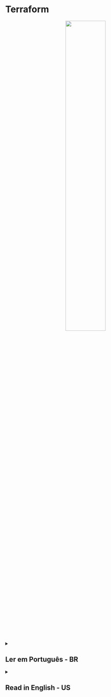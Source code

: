 # Terraform

<div align="center">
  <img src="https://blog.o2b.com.br/content/images/2022/09/terraform-logo-1.png" width="50%">
</div>



<details><summary> <h2>Ler em Português - BR</h2></summary>
<hr/>
Terraform é uma ferramenta de infraestrutura como código (IaC) desenvolvida pela HashiCorp. Ela permite que você defina sua infraestrutura de maneira declarativa, ou seja, você descreve o que quer que sua infraestrutura seja e o Terraform se encarrega de criar e gerenciar os recursos necessários para atender às suas especificações.

Com o Terraform, você pode gerenciar recursos em uma variedade de provedores de nuvem, incluindo Amazon Web Services (AWS), Microsoft Azure, Google Cloud Platform (GCP), dentre outros. Além disso, você também pode gerenciar recursos on-premises, como servidores físicos e virtuais.

O Terraform usa uma linguagem simples para definir a infraestrutura, chamada HashiCorp Configuration Language (HCL), que é fácil de entender e escrever. Ele permite que você crie, atualize e exclua recursos com segurança e facilidade, enquanto mantém um histórico completo de todas as mudanças feitas em sua infraestrutura.

O Terraform também oferece suporte a módulos, que são blocos reutilizáveis de configuração que podem ser compartilhados entre projetos e equipes. Isso ajuda a promover a reutilização de código e a padronização das configurações de infraestrutura.

Em resumo, o Terraform é uma ferramenta poderosa e flexível para gerenciar infraestrutura como código, permitindo que você crie, atualize e exclua recursos em diferentes provedores de nuvem e on-premises de maneira segura e fácil.

<hr/>



<details><summary><h3>Configurações iniciais</h3></summary>

<details><summary><h4>AWS CLI</h4></summary>

Para realizar a comunicação da sua aplicação do Terraform com os serviços da AWS é necessário fazer um vinculo

Uma forma de fazer essa comunicação é através da AWS CLI. As configurações que serão feitas, ficará salva em <b>~/aws/credentials</b>:

<ul>
<li><b>Configurar profile (usuário) em sua máquina</b>: se você possui apenas um único usuário na sua conta da aws, basta:

```
aws configure
```
mas, se você possui mais de um usuário em sua conta aws, é necessário especificar o usuário:

```
aws configure --profile "nome_do_usuario"
```

</li>
<li>
<b>Configurar Access Key e Secret Key</b>: após informar o usuário, a AWS CLI vai pedir o Access Key e Secret Key. Caso não tenha, acesse a AWS na parte de usuário (IAM), e habilite essa forma de credencial. Tendo a Access Key e Secret Key, apenas cole.
</li>
<li>
<b>Configurar a região</b>: será pedido a região da sua aplicação, vai descobrir acesse a sua conta na AWS e clique na Guia global, a primeira opção que aparecer é a sua região ou olhe no link da aws, vai ter escrito region=nome_da_sua_regiao. Digite/cole a sua região no AWS CLI.
</li>
<li>
<b>Configurar o output format</b>: para confirgurar a saída dos dados, pode ser escolhido o formato json. Então basta digitar json.
</li>
</ul>
</details>
</details>

<details><summary><h3>Comandos</h3></summary>

<details><summary><h4>Comuns</h4></summary>
 <table>
 <tr align="center">
     <td>Comando</td>
     <td>Ação</td>
 </tr>
  <tr align="center">
     <td>terraform init</td>
     <td>inicializa o gerenciamento</td>
 </tr>
 <tr align="center">
     <td>terraform plan</td>
     <td>Organiza o projeto e se necessário faz validações</td>
 </tr>
 <tr align="center">
     <td>terraform validate</td>
     <td>Faz validações no projeto e indica melhorias</td>
 </tr>
  <tr align="center">
     <td>terraform apply</td>
     <td>Se tudo estiver bem, esse comando vai enviar o que foi feito para a AWS</td>
 </tr>
<tr align="center">
     <td>terraform fmt</td>
     <td>Formata a identação do código</td>
 </tr>
</table>
</details>

<details><summary><h4>Variáveis de Ambiente</h4></summary>

<p>Essa é a forma de configurar as variáveis de ambiente via terminal/cli. Existem outras formas como: credential (um arquivo de autenticação da AWS) ou criando um arquivo para guardar as variáveis de ambiente</p>

<table>
 <tr align="center">
     <td>Amostra</td>
     <td>Comando</td>
     <td>Ação</td>
 </tr>
  <tr align="center">
     <td rowspan=2 >VAR_NAME = VALUE</td>
     <td>AWS_ACCESS_KEY_ID=[VALUE AWS_ACCESS_KEY_ID]</td>
     <td>Configura o valor da variável de ambiente do Access key ID</td>
 </tr>
 <tr align="center">
     <td>AWS_SECRET_KEY=[VALUE AWS_SECRET_KEY]</td>
     <td>Configura o valor da variável de ambiente do Secret access key</td>
 </tr>
 <tr align="center">
     <td rowspan=1 >TF_VAR_ + name_var = [value terraform plan]</td>
     <td>TF_VAR_aws_profile=value terraform plan</td>
     <td>Configura o valor da variável de ambiente do usuário</td>
 </tr>
  <tr align="center">
     <td rowspan=2 >terraform plan + -var="aws_ + var=[value]"</td>
     <td>terraform plan -var="aws_profile=[profile_value]"</td>
     <td>Configura o valor da variável de ambiente do usuário</td>
 </tr>
 <tr>
    <td>terraform plan -var="instance_type=[instance_value]"</td>
    <td>Configura o valor da variável de ambiente da instância</td>
 </tr>
</table>
</details>

<details><summary><h4>Extras</h4></summary>
 <table>
 <tr align="center">
     <td>Comando</td>
     <td>Ação</td>
 </tr>
 <tr align="center">
     <td>terraform -h</td>
     <td>permite visualizar todos os comandos</td>
 </tr>
  <tr align="center">
     <td>terraform plan -out=tfplan.out</td>
     <td>Cria um arquivo chamado "tfplan.out" que vai conter as informações de saída</td>
 </tr>
</table>
</details>
</details>



<details><summary><h3>Arquivos</h3></summary>

<details><summary><h4>Variáveis de ambiente</h4></summary>

<p>Uma forma de criar variáveis de ambiente além de comandos (seção comandos), é por meio de arquivos:

<table>
<tr align="center">
     <td>Arquivos</td>
     <td>Estrutura do código</td>
     <td>Utilização da variável no main.tf</td>
</tr>
<tr align="center">
<td>
<a href="https://github.com/gil-son/terraform-with-aws/blob/main/terraform-basic/03-variables-with-ec2/variables.tf">.tf</a>
</td>
<td>
     
```
variable "aws_region" {
type = string
description = ""
default = "us-east-1"
}
```
     
</td>
<td>
     
```
provider "aws" {
region  = var.aws_region
}
```
</td>
     
</tr>
<tr align="center">
<td><a href="https://github.com/gil-son/terraform-with-aws/blob/main/terraform-basic/04-variables-and-precedence-with-ec2/terraform.tfvars">.tfvars</a></td>
<td>


```
aws_region  = "us-east-1"
aws_profile = "default"
```


</td>
<td>


```
provider "aws" {
region  = var.aws_region
profile = var.aws_profile
}
```


</td>
</tr>
</table>


</details>
</details>
  
<details><summary><h3>Exemplos</h3></summary>

 <table>
 <tr align="center">
     <td><a href="">Projeto</a></td>
     <td>Propósitos</td>
     <td>Recursos</td>
 </tr>
  <tr align="center">
     <td><a href="">01-bucket-s3</a></td>
     <td>criação de um bucket no S3</td>
      <td rowspan="2"><a href="https://registry.terraform.io/providers/hashicorp/aws/latest/docs/resources/s3_bucket">aws_s3_bucket</a></td>
 </tr>
 <tr align="center">
     <td><a href="">02-bucket-s3-update-delete</a></td>
     <td>Foi feito um reaproveitamento do projeto 01-bucket-s3, onde atualizei algumas propriedades para testar o comportamento do Terraform ao atualizar e deletar</td>
</tr> 
<tr align="center">
     <td><a href="">03-variables-with-ec2</a></td>
     <td>criação de um EC2 utilizando variaveis de ambiente</td>
     <td><a href="https://registry.terraform.io/providers/hashicorp/aws/latest/docs/resources/instance">aws_instance</a></td>
 </tr> 
 <tr align="center">
     <td><a href="">04-variables-and-precedence-with-ec2</a></td>
     <td>criação de um EC2 utilizando diferentes formas de variáveis de ambiente e utilizando a precedência</td>
     <td><a href="https://developer.hashicorp.com/terraform/language/values/variables">Precedência de definição de variável</a></td>
 </tr> 

</table>
</details>
</details>

<details><summary><h2>Read in English - US</h2></summary>
<hr/>
Terraform is an Infrastructure as Code (IaC) tool developed by HashiCorp. It allows you to define your infrastructure declaratively, meaning you describe what you want your infrastructure to be and Terraform takes care of creating and managing the necessary resources to meet your specifications.

With Terraform, you can manage resources in a variety of cloud providers, including Amazon Web Services (AWS), Microsoft Azure, Google Cloud Platform (GCP), among others. Additionally, you can also manage on-premises resources such as physical and virtual servers.

Terraform uses a simple language to define infrastructure called HashiCorp Configuration Language (HCL), which is easy to understand and write. It enables you to create, update, and delete resources safely and easily, while maintaining a complete history of all changes made to your infrastructure.

Terraform also supports modules, which are reusable configuration blocks that can be shared across projects and teams. This helps promote code reuse and standardization of infrastructure configurations.

In summary, Terraform is a powerful and flexible tool for managing infrastructure as code, allowing you to create, update, and delete resources across different cloud providers and on-premises in a safe and easy way.
<hr/>

<details><summary><h3>Initial Settings</h3></summary>
<details><summary><h4>AWS CLI</h4></summary>

To establish communication between your Terraform application and AWS services, it's necessary to create a link.

One way to do this is through AWS CLI. The settings made will be saved in <b>~/aws/credentials</b>:
<ul>
<li><b>Set up a profile (user) on your machine</b>: if you have only one user in your AWS account, just type:

```
aws configure
```

but if you have more than one user in your AWS account, you need to specify the user:

```
aws configure --profile "user_name"
```

</li>
<li>
<b>Set up Access Key and Secret Key</b>: after informing the user, AWS CLI will ask for the Access Key and Secret Key. If you don't have them, access AWS under the user section (IAM), and enable this type of credential. With the Access Key and Secret Key, just copy and paste.
</li>
<li>
<b>Set up the region</b>: the region of your application will be requested. To find out, access your AWS account and click on the Global tab. The first option that appears is your region or check the aws link, it will have "region=your_region_name" written. Enter/paste your region in AWS CLI.
</li>
<li>
<b>Set up the output format</b>: to configure the output data, the json format can be chosen. So just type json.
</li>
</ul>
</details>
</details>


<details><summary><h3>Commands</h3></summary>

<details><summary><h4>Commons</h4></summary>
 <table>
 <tr align="center">
     <td>Command</td>
     <td>Action</td>
 </tr>
  <tr align="center">
     <td>terraform init</td>
     <td>initializes the management</td>
 </tr>
 <tr align="center">
     <td>terraform plan</td>
     <td>Organizes the project and, if necessary, performs validations</td>
 </tr>
 <tr align="center">
     <td>terraform validate</td>
     <td>Validates the project and suggests improvements</td>
 </tr>
  <tr align="center">
     <td>terraform apply</td>
     <td>If everything is ok, this command will send what was done to AWS</td>
 </tr>
<tr align="center">
     <td>terraform fmt</td>
     <td>Formats code indentation</td>
 </tr>
</table>
</details>

<details><summary><h4>Environment Variables</h4></summary>
<p>This is the way to configure environment variables via terminal/cli. There are other ways, such as using a credential file (an AWS authentication file) or creating a file to store the environment variables.</p>
<table>
 <tr align="center">
     <td>Sample</td>
     <td>Command</td>
     <td>Action</td>
 </tr>
  <tr align="center">
     <td rowspan=2 >VAR_NAME = VALUE</td>
     <td>AWS_ACCESS_KEY_ID=[VALUE AWS_ACCESS_KEY_ID]</td>
     <td>Configures the value of the Access key ID environment variable</td>
 </tr>
 <tr align="center">
     <td>AWS_SECRET_KEY=[VALUE AWS_SECRET_KEY]</td>
     <td>Configures the value of the Secret access key environment variable</td>
 </tr>
 <tr align="center">
     <td rowspan=1 >TF_VAR_ + name_var = [value terraform plan]</td>
     <td>TF_VAR_aws_profile=value terraform plan</td>
     <td>Configures the value of the user environment variable</td>
 </tr>
  <tr align="center">
     <td rowspan=2 >terraform plan + -var="aws_ + var=[value]"</td>
     <td>terraform plan -var="aws_profile=[profile_value]"</td>
     <td>Configures the value of the user environment variable</td>
 </tr>
 <tr>
    <td>terraform plan -var="instance_type=[instance_value]"</td>
    <td>Configures the value of the instance environment variable</td>
 </tr>
</table>
</details>

<details><summary><h4>Extras</h4></summary>
 <table>
 <tr align="center">
     <td>Command</td>
     <td>Action</td>
 </tr>
 <tr align="center">
     <td>terraform -h</td>
     <td>to see all commands</td>
 </tr>
 <tr align="center">
     <td>terraform plan -out=tfplan.out</td>
     <td>Creates a file named "tfplan.out" that will contain the output information</td>
 </tr>
</table>
</details>
</details>

<details><summary><h3>Files</h3></summary>
<details><summary><h4>Environment Variables</h4></summary>
<p>One way to create environment variables in addition to commands (commands section) is through files:
<table>
<tr align="center">
     <td>Files</td>
     <td>Code structure</td>
     <td>Usage of the variable in main.tf</td>
</tr>
<tr align="center">
<td>
<a href="https://github.com/gil-son/terraform-with-aws/blob/main/terraform-basic/03-variables-with-ec2/variables.tf">.tf</a>
</td>
<td>

```
variable "aws_region" {
type = string
description = ""
default = "us-east-1"
}
```

</td>
<td>

```
provider "aws" {
region  = var.aws_region
}
```

</td>
</tr>
<tr align="center">
<td><a href="https://github.com/gil-son/terraform-with-aws/blob/main/terraform-basic/04-variables-and-precedence-with-ec2/terraform.tfvars">.tfvars</a></td>
<td>

```
aws_region  = "us-east-1"
aws_profile = "default"
```

</td>
<td>

```
provider "aws" {
region  = var.aws_region
profile = var.aws_profile
}
```

</td>
</tr>
</table>
</details>
</details>
  
<details><summary><h3>Examples</h3></summary>
 <table>
 <tr align="center">
     <td><a href="">Project</a></td>
     <td>Purposes</td>
     <td>Resources</td>
 </tr>
  <tr align="center">
     <td><a href="">01-bucket-s3</a></td>
     <td>create an S3 bucket</td>
      <td rowspan="2"><a href="https://registry.terraform.io/providers/hashicorp/aws/latest/docs/resources/s3_bucket">aws_s3_bucket</a></td>
 </tr>
 <tr align="center">
     <td><a href="">02-bucket-s3-update-delete</a></td>
     <td>Reuse of the 01-bucket-s3 project, where I updated some properties to test Terraform's behavior when updating and deleting</td>
 </tr>
 <tr align="center">
     <td><a href="">03-variables-with-ec2</a></td>
     <td>Creation of an EC2 using environment variables</td>
     <td><a href="https://registry.terraform.io/providers/hashicorp/aws/latest/docs/resources/instance">aws_instance</a></td>
 </tr> 
 <tr align="center">
     <td><a href="">04-variables-and-precedence-with-ec2</a></td>
     <td>Creation of an EC2 using different types of environment variables and utilizing precedence</td>
     <td><a href="https://developer.hashicorp.com/terraform/language/values/variables">Variable definition precedence</a></td>
 </tr>
</table>
</details>  
</details>
